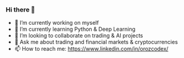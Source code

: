 ### Hi there 👋


- 🔭 I’m currently working on myself 
- 🌱 I’m currently learning Python & Deep Learning
- 👯 I’m looking to collaborate on trading & AI projects
- 💬 Ask me about trading and financial markets & cryptocurrencies
- 📫 How to reach me: https://www.linkedin.com/in/orozcodex/
